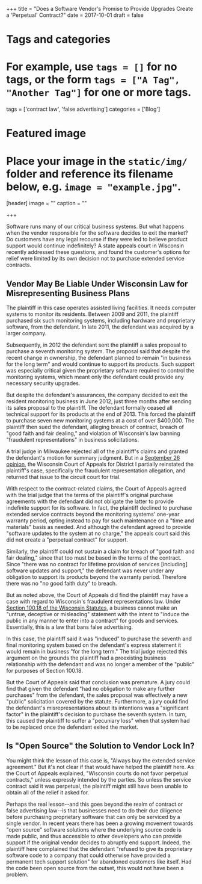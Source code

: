 +++
title = "Does a Software Vendor's Promise to Provide Upgrades Create a 'Perpetual' Contract?"
date = 2017-10-01
draft = false

# Tags and categories
# For example, use `tags = []` for no tags, or the form `tags = ["A Tag", "Another Tag"]` for one or more tags.
tags = ['contract law', 'false advertising']
categories = ['Blog']

# Featured image
# Place your image in the `static/img/` folder and reference its filename below, e.g. `image = "example.jpg"`.
[header]
image = ""
caption = ""

+++

Software runs many of our critical business systems. But what happens when the vendor responsible for the software decides to exit the market? Do customers have any legal recourse if they were led to believe product support would continue indefinitely? A state appeals court in Wisconsin recently addressed these questions, and found the customer's options for relief were limited by its own decision not to purchase extended service contracts.

## Vendor May Be Liable Under Wisconsin Law for Misrepresenting Business Plans

The plaintiff in this case operates assisted living facilities. It needs computer systems to monitor its residents. Between 2009 and 2011, the plaintiff purchased six such monitoring systems, including hardware and proprietary software, from the defendant. In late 2011, the defendant was acquired by a larger company.

Subsequently, in 2012 the defendant sent the plaintiff a sales proposal to purchase a seventh monitoring system. The proposal said that despite the recent change in ownership, the defendant planned to remain "in business for the long term" and would continue to support its products. Such support was especially critical given the proprietary software required to control the monitoring systems, which meant only the defendant could provide any necessary security upgrades.

But despite the defendant's assurances, the company decided to exit the resident monitoring business in June 2012, just three months after sending its sales proposal to the plaintiff. The defendant formally ceased all technical support for its products at the end of 2013. This forced the plaintiff to purchase seven new monitoring systems at a cost of over $400,000. The plaintiff then sued the defendant, alleging breach of contract, breach of "good faith and fair dealing," and violation of Wisconsin's law banning "fraudulent representations" in business solicitations.

A trial judge in Milwaukee rejected all of the plaintiff's claims and granted the defendant's motion for summary judgment. But in a [September 26 opinion](https://scholar.google.com/scholar_case?case=12685763702261426536), the Wisconsin Court of Appeals for District I partially reinstated the plaintiff's case, specifically the fraudulent representation allegation, and returned that issue to the circuit court for trial.

With respect to the contract-related claims, the Court of Appeals agreed with the trial judge that the terms of the plaintiff's original purchase agreements with the defendant did not obligate the latter to provide indefinite support for its software. In fact, the plaintiff declined to purchase extended service contracts beyond the monitoring systems' one-year warranty period, opting instead to pay for such maintenance on a "time and materials" basis as needed. And although the defendant agreed to provide "software updates to the system at no charge," the appeals court said this did not create a "perpetual contract" for support.

Similarly, the plaintiff could not sustain a claim for breach of "good faith and fair dealing," since that too must be based in the terms of the contract. Since "there was no contract for lifetime provision of services [including] software updates and support," the defendant was never under any obligation to support its products beyond the warranty period. Therefore there was no "no good faith duty" to breach.

But as noted above, the Court of Appeals did find the plaintiff may have a case with regard to Wisconsin's fraudulent representations law. Under [Section 100.18 of the Wisconsin Statutes](https://docs.legis.wisconsin.gov/statutes/statutes/100/18), a business cannot make an "untrue, deceptive or misleading" statement with the intent to "induce the public in any manner to enter into a contract" for goods and services. Essentially, this is a law that bans false advertising.

In this case, the plaintiff said it was "induced" to purchase the seventh and final monitoring system based on the defendant's express statement it would remain in business "for the long term." The trial judge rejected this argument on the grounds the plaintiff had a preexisting business relationship with the defendant and was no longer a member of the "public" for purposes of Section 100.18.

But the Court of Appeals said that conclusion was premature. A jury could find that given the defendant "had no obligation to make any further purchases" from the defendant, the sales proposal was effectively a new "public" solicitation covered by the statute. Furthermore, a jury could find the defendant's misrepresentations about its intentions was a "significant factor" in the plaintiff's decision to purchase the seventh system. In turn, this caused the plaintiff to suffer a "pecuniary loss" when that system had to be replaced once the defendant exited the market.

## Is "Open Source" the Solution to Vendor Lock In?

You might think the lesson of this case is, "Always buy the extended service agreement." But it's not clear if that would have helped the plaintiff here. As the Court of Appeals explained, "Wisconsin courts do not favor perpetual contracts," unless expressly intended by the parties. So unless the service contract said it was perpetual, the plaintiff might still have been unable to obtain all of the relief it asked for.

Perhaps the real lesson--and this goes beyond the realm of contract or false advertising law--is that businesses need to do their due diligence before purchasing proprietary software that can only be serviced by a single vendor. In recent years there has been a growing movement towards "open source" software solutions where the underlying source code is made public, and thus accessible to other developers who can provide support if the original vendor decides to abruptly end support. Indeed, the plaintiff here complained that the defendant "refused to give its proprietary software code to a company that could otherwise have provided a permanent tech support solution" for abandoned customers like itself. Had the code been open source from the outset, this would not have been a problem.
